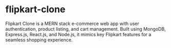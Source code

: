 # flipkart-clone
Flipkart Clone is a MERN stack e-commerce web app with user authentication, product listing, and cart management. Built using MongoDB, Express.js, React.js, and Node.js, it mimics key Flipkart features for a seamless shopping experience.
